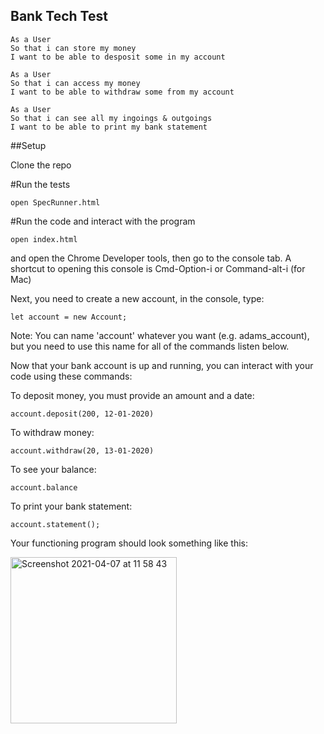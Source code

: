 ## Bank Tech Test

```
As a User
So that i can store my money
I want to be able to desposit some in my account

As a User 
So that i can access my money
I want to be able to withdraw some from my account

As a User
So that i can see all my ingoings & outgoings
I want to be able to print my bank statement
```


##Setup

Clone the repo

#Run the tests
```
open SpecRunner.html
```
#Run the code and interact with the program
```
open index.html
```
and open the Chrome Developer tools, then go to the console tab. 
A shortcut to opening this console is Cmd-Option-i or Command-alt-i (for Mac)

Next, you need to create a new account, in the console, type:
```
let account = new Account;
```
Note: You can name 'account' whatever you want (e.g. adams_account), but you need to use this name for all of the commands listen below.

Now that your bank account is up and running, you can interact with your code using these commands:

To deposit money, you must provide an amount and a date:
```
account.deposit(200, 12-01-2020)
```
To withdraw money:
```
account.withdraw(20, 13-01-2020)
```
To see your balance:
```
account.balance
```
To print your bank statement:
```
account.statement();
```

Your functioning program should look something like this:

<img width="266" alt="Screenshot 2021-04-07 at 11 58 43" src="https://user-images.githubusercontent.com/76166627/113856097-b2788c80-9798-11eb-84cd-0bf046ba349e.png">

